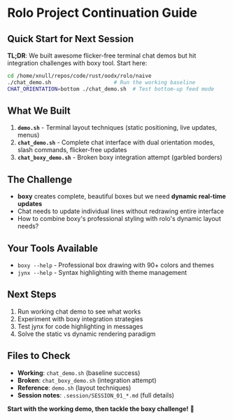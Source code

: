 # Rolo Project Continuation Guide

## Quick Start for Next Session

**TL;DR**: We built awesome flicker-free terminal chat demos but hit integration challenges with boxy tool. Start here:

```bash
cd /home/xnull/repos/code/rust/oodx/rolo/naive
./chat_demo.sh                    # Run the working baseline
CHAT_ORIENTATION=bottom ./chat_demo.sh  # Test bottom-up feed mode
```

## What We Built
1. **`demo.sh`** - Terminal layout techniques (static positioning, live updates, menus)
2. **`chat_demo.sh`** - Complete chat interface with dual orientation modes, slash commands, flicker-free updates
3. **`chat_boxy_demo.sh`** - Broken boxy integration attempt (garbled borders)

## The Challenge
- **boxy** creates complete, beautiful boxes but we need **dynamic real-time updates**
- Chat needs to update individual lines without redrawing entire interface
- How to combine boxy's professional styling with rolo's dynamic layout needs?

## Your Tools Available
- `boxy --help` - Professional box drawing with 90+ colors and themes
- `jynx --help` - Syntax highlighting with theme management

## Next Steps
1. Run working chat demo to see what works
2. Experiment with boxy integration strategies
3. Test jynx for code highlighting in messages
4. Solve the static vs dynamic rendering paradigm

## Files to Check
- **Working**: `chat_demo.sh` (baseline success)
- **Broken**: `chat_boxy_demo.sh` (integration attempt)
- **Reference**: `demo.sh` (layout techniques)
- **Session notes**: `.session/SESSION_01_*.md` (full details)

**Start with the working demo, then tackle the boxy challenge!** 🚀
